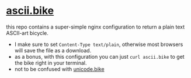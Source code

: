 # [ascii.bike](https://ascii.bike)

this repo contains a super-simple nginx configuration to return a plain text ASCII-art bicycle.

* I make sure to set `Content-Type text/plain`, otherwise most browsers will save the file as a download.
* as a bonus, with this configuration you can just `curl ascii.bike` to get the bike right in your terminal.
* not to be confused with [unicode.bike](https://unicode.bike)

